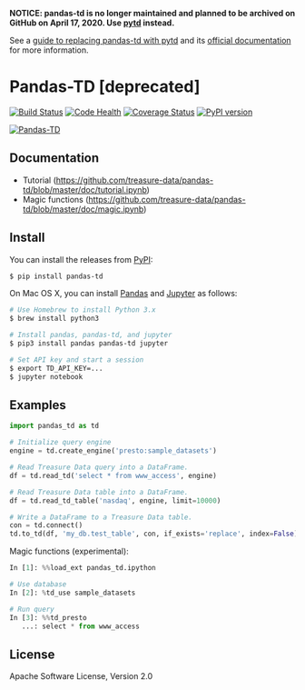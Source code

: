 **NOTICE: pandas-td is no longer maintained and planned to be archived on GitHub on April 17, 2020. Use [pytd](https://github.com/treasure-data/pytd) instead.**

See a [guide to replacing pandas-td with pytd](https://github.com/treasure-data/pytd#how-to-replace-pandas-td) and its [official documentation](https://support.treasuredata.com/hc/en-us/sections/360003775873-Python-Library-Reference-for-pytd-pandas-td-) for more information.

# Pandas-TD [deprecated]

[![Build Status](https://travis-ci.org/treasure-data/pandas-td.svg?branch=master)](https://travis-ci.org/treasure-data/pandas-td)
[![Code Health](https://landscape.io/github/treasure-data/pandas-td/master/landscape.svg?style=flat)](https://landscape.io/github/treasure-data/pandas-td/master)
[![Coverage Status](https://coveralls.io/repos/treasure-data/pandas-td/badge.svg?branch=master)](https://coveralls.io/r/treasure-data/pandas-td?branch=master)
[![PyPI version](https://badge.fury.io/py/pandas-td.svg)](http://badge.fury.io/py/pandas-td)

[![Pandas-TD](http://i.gyazo.com/454b1dcbcea79843053ed5d8be50e75b.png)](https://github.com/treasure-data/pandas-td/blob/master/doc/tutorial.ipynb)

## Documentation

- Tutorial (https://github.com/treasure-data/pandas-td/blob/master/doc/tutorial.ipynb)
- Magic functions (https://github.com/treasure-data/pandas-td/blob/master/doc/magic.ipynb)

## Install

You can install the releases from [PyPI](https://pypi.python.org/):

```sh
$ pip install pandas-td
```

On Mac OS X, you can install [Pandas](http://pandas.pydata.org/) and [Jupyter](https://jupyter.org/) as follows:

```sh
# Use Homebrew to install Python 3.x
$ brew install python3

# Install pandas, pandas-td, and jupyter
$ pip3 install pandas pandas-td jupyter

# Set API key and start a session
$ export TD_API_KEY=...
$ jupyter notebook
```

## Examples

```python
import pandas_td as td

# Initialize query engine
engine = td.create_engine('presto:sample_datasets')

# Read Treasure Data query into a DataFrame.
df = td.read_td('select * from www_access', engine)

# Read Treasure Data table into a DataFrame.
df = td.read_td_table('nasdaq', engine, limit=10000)

# Write a DataFrame to a Treasure Data table.
con = td.connect()
td.to_td(df, 'my_db.test_table', con, if_exists='replace', index=False)
```

Magic functions (experimental):

```python
In [1]: %%load_ext pandas_td.ipython

# Use database
In [2]: %td_use sample_datasets

# Run query
In [3]: %%td_presto
   ...: select * from www_access
```

## License

Apache Software License, Version 2.0
